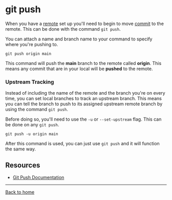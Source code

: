 # git push

When you have a [remote](./Remote.md) set up you'll need to begin to move [commit](./Commit.md) to the remote. This can be done with the command `git push`.

You can attach a name and branch name to your command to specify where you're pushing to.
```
git push origin main
```
This command will push the **main** branch to the remote called **origin**. This means any commit that are in your local will be **pushed** to the remote.
### Upstream Tracking
Instead of including the name of the remote and the branch you're on every time, you can set local branches to track an upstream branch. This means you can tell the branch to push to its assigned upstream remote branch by using the command `git push`.

Before doing so, you'll need to use the `-u` or `--set-upstream` flag. This can be done on any `git push`.
```
git push -u origin main
```
After this command is used, you can just use `git push` and it will function the same way.

## Resources
- [Git Push Documentation](https://git-scm.com/docs/git-push)
---
[Back to home](../README.md)
